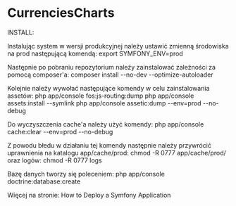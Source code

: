 CurrenciesCharts
================

INSTALL:

Instalując system w wersji produkcyjnej należy ustawić zmienną środowiska na prod następującą komendą:
export SYMFONY_ENV=prod

Następnie po pobraniu repozytorium należy zainstalować zależności za pomocą composer'a:
composer install --no-dev --optimize-autoloader

Kolejnie należy wywołać następujące komendy w celu zainstalowania assetów:
php app/console fos:js-routing:dump
php app/console assets:install --symlink
php app/console assetic:dump --env=prod --no-debug


Do wyczyszczenia cache'a należy użyć komendy:
php app/console cache:clear --env=prod --no-debug

Z powodu błedu w działaniu tej komendy następnie należy przywrócić uprawnienia na katalogu app/cache/prod:
chmod -R 0777 app/cache/prod/
oraz logów:
chmod -R 0777 logs


Bazę danych tworzy się poleceniem:
php app/console doctrine:database:create


Więcej na stronie: How to Deploy a Symfony Application
